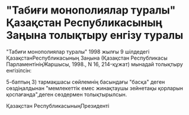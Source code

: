 # "Табиғи монополиялар туралы" Қазақстан Республикасының Заңына толықтыру енгізу туралы

"Табиғи монополиялар туралы" 1998 жылғы 9 шілдедегі ҚазақстанРеспубликасының Заңына (Қазақстан Республикасы ПарламентініңЖаршысы, 1998., N 16, 214-құжат) мынадай толықтыру енгізілсін:

5-баптың 3) тармақшасы сөйлемнің басындағы "басқа" деген сөздіңалдынан "мемлекеттік емес жинақтаушы зейнетақы қорларын қоспағанда",деген сөздермен толықтырылсын.

Қазақстан РеспубликасыныңПрезиденті

